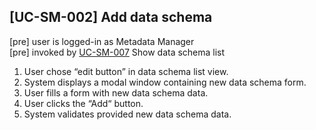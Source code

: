 [UC-SM-002] Add data schema
---

[pre] user is logged-in as Metadata Manager<br>
[pre] invoked by [UC-SM-007](UC-SM-007.md) Show data schema list

1. User chose “edit button” in data schema list view.
2. System displays a modal window containing new data schema form.
3. User fills a form with new data schema data.
4. User clicks the “Add“ button.
5. System validates provided new data schema data.